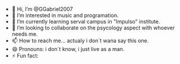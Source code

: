 - 👋 Hi, I’m @GGabriel2007
- 👀 I’m interested in music and programation.
- 🌱 I’m currently learning serval campus in "Impulso" institute.
- 💞️ I’m looking to collaborate on the psycology aspect with whoever needs me.
- 📫 How to reach me... actualy i don´t wana say this one.
- 😄 Pronouns: i don´t know, i just live as a man.
- ⚡ Fun fact:

<!---
GGabriel2007/GGabriel2007 is a ✨ special ✨ repository because its `README.md` (this file) appears on your GitHub profile.
You can click the Preview link to take a look at your changes.
--->
